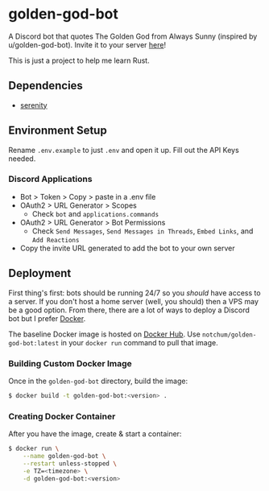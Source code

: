 # golden-god-bot
A Discord bot that quotes The Golden God from Always Sunny (inspired by u/golden-god-bot). Invite it to your server [here](https://discord.com/api/oauth2/authorize?client_id=1079555682723958794&permissions=274877925440&scope=bot%20applications.commands)!

This is just a project to help me learn Rust.

## Dependencies
- [serenity](https://github.com/serenity-rs/serenity)

## Environment Setup
Rename `.env.example` to just `.env` and open it up. Fill out the API Keys needed.

### Discord Applications
- Bot > Token > Copy > paste in a .env file
- OAuth2 > URL Generator > Scopes
  - Check `bot` and `applications.commands`
- OAuth2 > URL Generator > Bot Permissions
  - Check `Send Messages`, `Send Messages in Threads`, `Embed Links`, and `Add Reactions` 
- Copy the invite URL generated to add the bot to your own server

## Deployment
First thing's first: bots should be running 24/7 so you _should_ have access to a server. If you don't host a home server (well, you should) then a VPS may be a good option. From there, there are a lot of ways to deploy a Discord bot but I prefer [Docker](https://www.docker.com/).

The baseline Docker image is hosted on [Docker Hub](https://hub.docker.com/r/notchum/golden-god-bot). Use `notchum/golden-god-bot:latest` in your `docker run` command to pull that image.

### Building Custom Docker Image
Once in the `golden-god-bot` directory, build the image:
```sh
$ docker build -t golden-god-bot:<version> .
```

### Creating Docker Container
After you have the image, create & start a container:
```sh
$ docker run \
    --name golden-god-bot \
    --restart unless-stopped \
    -e TZ=<timezone> \
    -d golden-god-bot:<version>
```